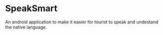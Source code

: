 # SpeakSmart
An android application to make it easier for tourist to speak and undestand the native language.
